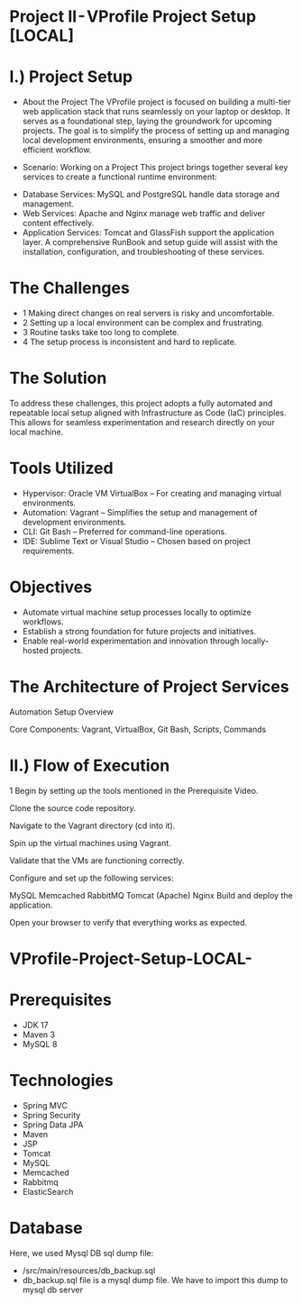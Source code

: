 # Project II - VProfile Project Setup [LOCAL]
# I.) Project Setup
* About the Project
The VProfile project is focused on building a multi-tier web application stack that runs seamlessly on your laptop or desktop. It serves as a foundational step, laying the groundwork for upcoming projects. The goal is to simplify the process of setting up and managing local development environments, ensuring a smoother and more efficient workflow.

* Scenario: Working on a Project
This project brings together several key services to create a functional runtime environment:

- Database Services: MySQL and PostgreSQL handle data storage and management.
- Web Services: Apache and Nginx manage web traffic and deliver content effectively.
- Application Services: Tomcat and GlassFish support the application layer.
A comprehensive RunBook and setup guide will assist with the installation, configuration, and troubleshooting of these services.

# The Challenges
 * 1 Making direct changes on real servers is risky and uncomfortable.
 * 2 Setting up a local environment can be complex and frustrating.
 * 3 Routine tasks take too long to complete.
 * 4 The setup process is inconsistent and hard to replicate.

# The Solution
To address these challenges, this project adopts a fully automated and repeatable local setup aligned with Infrastructure as Code (IaC) principles. This allows for seamless experimentation and research directly on your local machine.

# Tools Utilized
* Hypervisor: Oracle VM VirtualBox – For creating and managing virtual environments.
* Automation: Vagrant – Simplifies the setup and management of development environments.
* CLI: Git Bash – Preferred for command-line operations.
* IDE: Sublime Text or Visual Studio – Chosen based on project requirements.

# Objectives
* Automate virtual machine setup processes locally to optimize workflows.
* Establish a strong foundation for future projects and initiatives.
* Enable real-world experimentation and innovation through locally-hosted projects.

# The Architecture of Project Services
Automation Setup Overview

Core Components: Vagrant, VirtualBox, Git Bash, Scripts, Commands

# II.) Flow of Execution
 1 Begin by setting up the tools mentioned in the Prerequisite Video.

Clone the source code repository.

Navigate to the Vagrant directory (cd into it).

Spin up the virtual machines using Vagrant.

Validate that the VMs are functioning correctly.

Configure and set up the following services:

MySQL
Memcached
RabbitMQ
Tomcat (Apache)
Nginx
Build and deploy the application.

Open your browser to verify that everything works as expected.



# VProfile-Project-Setup-LOCAL-
# Prerequisites
* JDK 17
* Maven 3
* MySQL 8
# Technologies
* Spring MVC
* Spring Security
* Spring Data JPA
* Maven
* JSP
* Tomcat
* MySQL
* Memcached
* Rabbitmq
* ElasticSearch

# Database
Here, we used Mysql DB sql dump file:

* /src/main/resources/db_backup.sql
* db_backup.sql file is a mysql dump file. We have to import this dump to mysql db server

